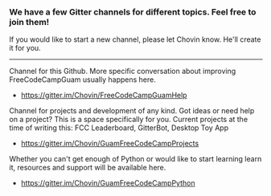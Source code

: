 ### We have a few Gitter channels for different topics. Feel free to join them!  
If you would like to start a new channel, please let Chovin know. He'll create it for you.  

-----

Channel for this Github. More specific conversation about improving FreeCodeCampGuam usually happens here.  
* https://gitter.im/Chovin/FreeCodeCampGuamHelp

Channel for projects and development of any kind. Got ideas or need help on a project? This is a space specifically for you.
Current projects at the time of writing this: FCC Leaderboard, GitterBot, Desktop Toy App
* https://gitter.im/Chovin/GuamFreeCodeCampProjects

Whether you can't get enough of Python or would like to start learning learn it, resources and support will be available here.
* https://gitter.im/Chovin/GuamFreeCodeCampPython
